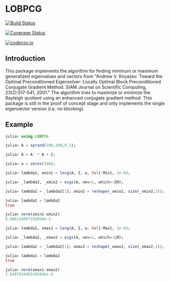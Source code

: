 # LOBPCG

[![Build Status](https://travis-ci.org/mohamed82008/LOBPCG.jl.svg?branch=master)](https://travis-ci.org/mohamed82008/LOBPCG.jl)

[![Coverage Status](https://coveralls.io/repos/mohamed82008/LOBPCG.jl/badge.svg?branch=master&service=github)](https://coveralls.io/github/mohamed82008/LOBPCG.jl?branch=master)

[![codecov.io](http://codecov.io/github/mohamed82008/LOBPCG.jl/coverage.svg?branch=master)](http://codecov.io/github/mohamed82008/LOBPCG.jl?branch=master)

## Introduction

This package implements the algorithm for finding minimum or maximum generalized eigenvalues and vectors from "Andrew V. Knyazev. Toward the Optimal Preconditioned Eigensolver: Locally Optimal Block Preconditioned Conjugate
Gradient Method. SIAM Journal on Scientific Computing, 23(2):517-541, 2001." The algorithm tries to maximize or minimize the Rayleigh quotient using an enhanced conjugate gradient method. This package is still in the proof of concept stage and only implements the single eigenvector version (i.e. no blocking).

## Example

```julia
julia> using LOBPCG

julia> A = sprand(100,100,0.1);

julia> A = A' * A + I;

julia> a = zeros(100);

julia> lambda1, xmin1 = locg(A, I, a, Val{:Min}, 1e-6);

julia> _lambda2, _xmin2 = eigs(A, nev=1, which=:SM);

julia> lambda2 = _lambda2[1]; xmin2 = reshape(_xmin2, size(_xmin2,1));

julia> lambda1 ≈ lambda2
true

julia> norm(xmin1-xmin2)
6.966134097192094e-5

julia> lambda1, xmax1 = locg(A, I, a, Val{:Max}, 1e-6);

julia> _lambda2, _xmax2 = eigs(A, nev=1, which=:LM);

julia> lambda2 = _lambda2[1]; xmax2 = reshape(_xmax2, size(_xmax2,1));

julia> lambda1 ≈ lambda2
true

julia> norm(xmax1-xmax2)
1.6487634983105846e-8

```